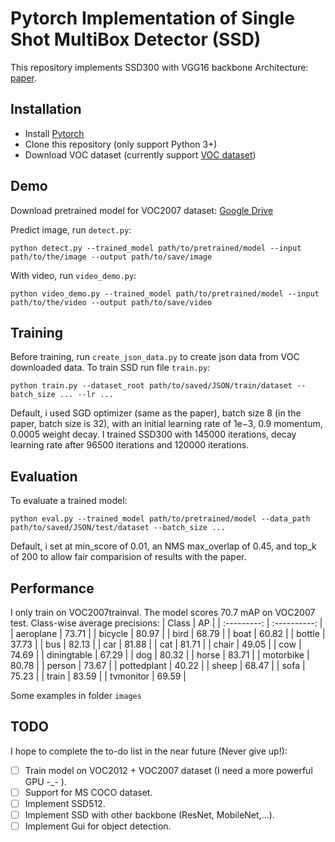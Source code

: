 # Pytorch Implementation of Single Shot MultiBox Detector (SSD)

This repository implements SSD300 with VGG16 backbone Architecture: [paper](https://arxiv.org/abs/1512.02325).

## Installation

* Install [Pytorch](https://pytorch.org/)
* Clone this repository (only support Python 3+)
* Download VOC dataset (currently support [VOC dataset](http://host.robots.ox.ac.uk/pascal/VOC/))

## Demo
Download pretrained model for VOC2007 dataset: [Google Drive](https://drive.google.com/file/d/1-4-k0vQD5nc_oU07J3jjVtek7R_UdPVk/view?usp=sharing)

Predict image, run `detect.py`:
```
python detect.py --trained_model path/to/pretrained/model --input path/to/the/image --output path/to/save/image
```

With video, run `video_demo.py`:
```
python video_demo.py --trained_model path/to/pretrained/model --input path/to/the/video --output path/to/save/video
```

## Training
Before training, run `create_json_data.py` to create json data from VOC downloaded data.
To train SSD run file `train.py`:
```
python train.py --dataset_root path/to/saved/JSON/train/dataset --batch_size ... --lr ...
```
Default, i used SGD optimizer (same as the paper), batch size 8 (in the paper, batch size is 32), with an initial learning rate of 1e−3, 0.9 momentum, 0.0005 weight decay. I trained SSD300 with 145000 iterations, decay learning rate after 96500 iterations and 120000 iterations. 

## Evaluation
To evaluate a trained model:
```
python eval.py --trained_model path/to/pretrained/model --data_path path/to/saved/JSON/test/dataset --batch_size ...
```
Default, i set at min_score of 0.01, an NMS max_overlap of 0.45, and top_k of 200 to allow fair comparision of results with the paper.

## Performance
I only train on VOC2007trainval. The model scores 70.7 mAP on VOC2007 test.
Class-wise average precisions:
|  Class      |      AP      |
| :---------: | :----------: |
|  aeroplane  |    73.71     |
|   bicycle   |    80.97     |
|    bird     |    68.79     |
|    boat     |    60.82     |
|   bottle    |    37.73     |
|    bus      |    82.13     |
|    car	    |    81.88     |
|    cat      |    81.71     |
|   chair     |    49.05     |
|    cow      |    74.69     |
| diningtable |    67.29     |
|    dog      |    80.32     |
|    horse    |    83.71     |
|  motorbike  |    80.78     |
|   person    |    73.67     |
| pottedplant	|    40.22     |
|    sheep    |    68.47     |
|    sofa     |    75.23     |
|   train     |    83.59     |
|  tvmonitor  |    69.59     |

Some examples in folder `images`
## TODO 
I hope to complete the to-do list in the near future (Never give up!):

* [ ] Train model on VOC2012 + VOC2007 dataset (I need a more powerful GPU -_- ).
* [ ] Support for MS COCO dataset.
* [ ] Implement SSD512.
* [ ] Implement SSD with other backbone (ResNet, MobileNet,...).
* [ ] Implement Gui for object detection.
